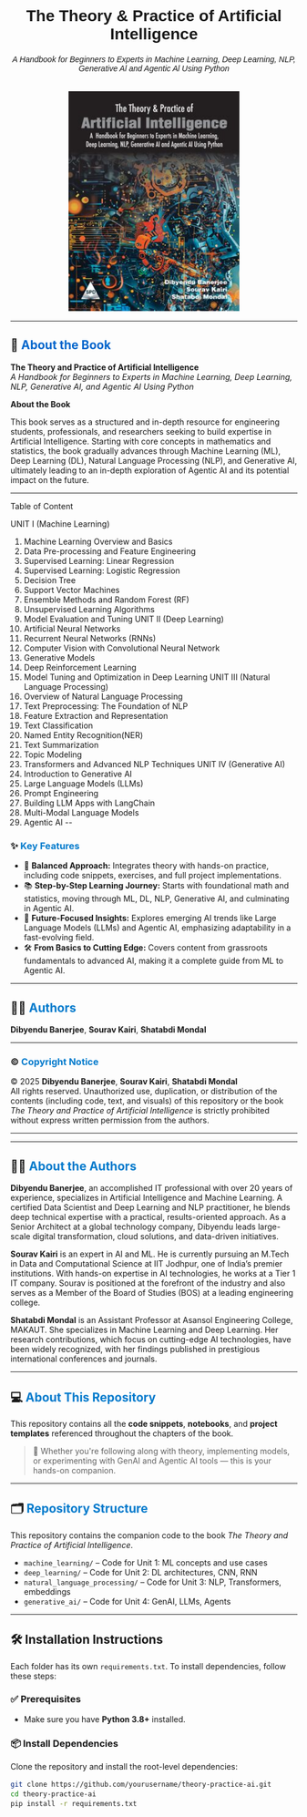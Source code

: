 <h1 align="center" style="font-family:Arial; color:#1a1a1a;">
  The Theory & Practice of Artificial Intelligence
</h1>
<h6 align="center" style="font-family:Arial; color:#1a1a1a;">
  A Handbook for Beginners to Experts in Machine Learning, Deep Learning, NLP, Generative Al and Agentic Al Using Python
</h6>
<p align="center">
  <img src="./9789368089469.jpg" alt="Book Cover" width="300"/>
</p>

---

## 📘 <span style="color:#0066cc;">About the Book</span>

**The Theory and Practice of Artificial Intelligence**  
*A Handbook for Beginners to Experts in Machine Learning, Deep Learning, NLP, Generative AI, and Agentic AI Using Python*

**About the Book**

This book serves as a structured and in-depth resource for engineering students, professionals, and researchers seeking to build expertise in Artificial Intelligence. Starting with core concepts in mathematics and statistics, the book gradually advances through Machine Learning (ML), Deep Learning (DL), Natural Language Processing (NLP), and Generative AI, ultimately leading to an in-depth exploration of Agentic AI and its potential impact on the future.

---
Table of Content

 UNIT I (Machine Learning)
 1. Machine Learning Overview and Basics 
 2. Data Pre-processing and Feature Engineering 
 3. Supervised Learning: Linear Regression 
 4. Supervised Learning: Logistic Regression 
 5. Decision Tree 
 6. Support Vector Machines 
 7. Ensemble Methods and Random Forest (RF) 
 8. Unsupervised Learning Algorithms 
 9. Model Evaluation and Tuning 
 UNIT II (Deep Learning)
 11.	Artificial	Neural	Networks 
 12.	Recurrent	Neural	Networks	(RNNs) 
 13.	Computer	Vision	with	Convolutional	Neural	Network 
 14. Generative Models 
 15. Deep Reinforcement Learning 
 16. Model Tuning and Optimization in Deep Learning 
 UNIT III (Natural Language Processing)
 17.	Overview	of	Natural	Language	Processing 
 18.	Text	Preprocessing:	The	Foundation	of	NLP 
 19. Feature Extraction and Representation 
 20.	Text	Classification 
 21.	Named	Entity	Recognition(NER) 
 22. Text Summarization 
 23. Topic Modeling 
 24.	Transformers	and	Advanced	NLP	Techniques 
 UNIT IV (Generative AI)
 25. Introduction to Generative AI 
 26. Large Language Models (LLMs) 
 27. Prompt Engineering 
 28. Building LLM Apps with LangChain 
 29. Multi-Modal Language Models 
 30. Agentic AI 
--


### ✨ <span style="color:#007acc;">Key Features</span>

- 🧠 **Balanced Approach:** Integrates theory with hands-on practice, including code snippets, exercises, and full project implementations.  
- 📚 **Step-by-Step Learning Journey:** Starts with foundational math and statistics, moving through ML, DL, NLP, Generative AI, and culminating in Agentic AI.  
- 🚀 **Future-Focused Insights:** Explores emerging AI trends like Large Language Models (LLMs) and Agentic AI, emphasizing adaptability in a fast-evolving field.  
- 🛠️ **From Basics to Cutting Edge:** Covers content from grassroots fundamentals to advanced AI, making it a complete guide from ML to Agentic AI.

---

## 👨‍💻 <span style="color:#007acc;">Authors</span>

**Dibyendu Banerjee**, **Sourav Kairi**, **Shatabdi Mondal**

---
### ©️ <span style="color:#007acc;">Copyright Notice</span>

© 2025 **Dibyendu Banerjee**, **Sourav Kairi**, **Shatabdi Mondal**  
All rights reserved.
Unauthorized use, duplication, or distribution of the contents (including code, text, and visuals) of this repository or the book _The Theory and Practice of Artificial Intelligence_ is strictly prohibited without express written permission from the authors.

---

---

## 👩‍🏫 <span style="color:#007acc;">About the Authors</span>

**Dibyendu Banerjee**, an accomplished IT professional with over 20 years of experience, specializes in Artificial Intelligence and Machine Learning. A certified Data Scientist and Deep Learning and NLP practitioner, he blends deep technical expertise with a practical, results-oriented approach. As a Senior Architect at a global technology company, Dibyendu leads large-scale digital transformation, cloud solutions, and data-driven initiatives.

**Sourav Kairi** is an expert in AI and ML. He is currently pursuing an M.Tech in Data and Computational Science at IIT Jodhpur, one of India’s premier institutions. With hands-on expertise in AI technologies, he works at a Tier 1 IT company. Sourav is positioned at the forefront of the industry and also serves as a Member of the Board of Studies (BOS) at a leading engineering college.

**Shatabdi Mondal** is an Assistant Professor at Asansol Engineering College, MAKAUT. She specializes in Machine Learning and Deep Learning. Her research contributions, which focus on cutting-edge AI technologies, have been widely recognized, with her findings published in prestigious international conferences and journals.

---

## 💻 <span style="color:#007acc;">About This Repository</span>

This repository contains all the **code snippets**, **notebooks**, and **project templates** referenced throughout the chapters of the book.

> 🧩 Whether you're following along with theory, implementing models, or experimenting with GenAI and Agentic AI tools — this is your hands-on companion.

---

## 🗂️ <span style="color:#007acc;">Repository Structure</span>

This repository contains the companion code to the book *The Theory and Practice of Artificial Intelligence*.

- `machine_learning/` – Code for Unit 1: ML concepts and use cases  
- `deep_learning/` – Code for Unit 2: DL architectures, CNN, RNN  
- `natural_language_processing/` – Code for Unit 3: NLP, Transformers, embeddings  
- `generative_ai/` – Code for Unit 4: GenAI, LLMs, Agents

---

## 🛠️ Installation Instructions

Each folder has its own `requirements.txt`. To install dependencies, follow these steps:

### ✅ Prerequisites

- Make sure you have **Python 3.8+** installed.

### 📦 Install Dependencies

Clone the repository and install the root-level dependencies:

```bash
git clone https://github.com/yourusername/theory-practice-ai.git
cd theory-practice-ai
pip install -r requirements.txt

